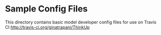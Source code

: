 # Sample Config Files

This directory contains basic model developer config files for use on Travis CI http://travis-ci.org/ginatrapani/ThinkUp